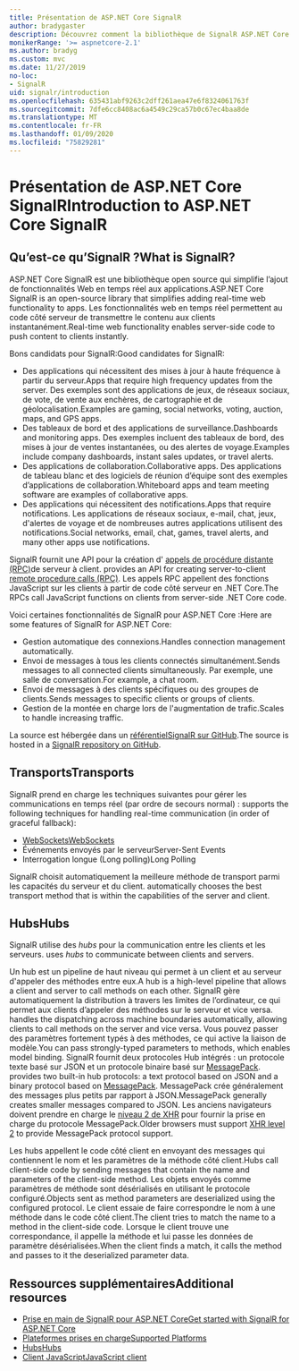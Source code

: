```yaml
---
title: Présentation de ASP.NET Core SignalR
author: bradygaster
description: Découvrez comment la bibliothèque de SignalR ASP.NET Core simplifie l’ajout de fonctionnalités en temps réel aux applications.
monikerRange: '>= aspnetcore-2.1'
ms.author: bradyg
ms.custom: mvc
ms.date: 11/27/2019
no-loc:
- SignalR
uid: signalr/introduction
ms.openlocfilehash: 635431abf9263c2dff261aea47e6f8324061763f
ms.sourcegitcommit: 7dfe6cc8408ac6a4549c29ca57b0c67ec4baa8de
ms.translationtype: MT
ms.contentlocale: fr-FR
ms.lasthandoff: 01/09/2020
ms.locfileid: "75829281"
---
```

# <a name="introduction-to-aspnet-core-opno-locsignalr"></a><span data-ttu-id="095b7-103">Présentation de ASP.NET Core SignalR</span><span class="sxs-lookup"><span data-stu-id="095b7-103">Introduction to ASP.NET Core SignalR</span></span>

## <a name="what-is-opno-locsignalr"></a><span data-ttu-id="095b7-104">Qu’est-ce qu’SignalR ?</span><span class="sxs-lookup"><span data-stu-id="095b7-104">What is SignalR?</span></span>

<span data-ttu-id="095b7-105">ASP.NET Core SignalR est une bibliothèque open source qui simplifie l’ajout de fonctionnalités Web en temps réel aux applications.</span><span class="sxs-lookup"><span data-stu-id="095b7-105">ASP.NET Core SignalR is an open-source library that simplifies adding real-time web functionality to apps.</span></span> <span data-ttu-id="095b7-106">Les fonctionnalités web en temps réel permettent au code côté serveur de transmettre le contenu aux clients instantanément.</span><span class="sxs-lookup"><span data-stu-id="095b7-106">Real-time web functionality enables server-side code to push content to clients instantly.</span></span>

<span data-ttu-id="095b7-107">Bons candidats pour SignalR:</span><span class="sxs-lookup"><span data-stu-id="095b7-107">Good candidates for SignalR:</span></span>

* <span data-ttu-id="095b7-108">Des applications qui nécessitent des mises à jour à haute fréquence à partir du serveur.</span><span class="sxs-lookup"><span data-stu-id="095b7-108">Apps that require high frequency updates from the server.</span></span> <span data-ttu-id="095b7-109">Des exemples sont des applications de jeux, de réseaux sociaux, de vote, de vente aux enchères, de cartographie et de géolocalisation.</span><span class="sxs-lookup"><span data-stu-id="095b7-109">Examples are gaming, social networks, voting, auction, maps, and GPS apps.</span></span>
* <span data-ttu-id="095b7-110">Des tableaux de bord et des applications de surveillance.</span><span class="sxs-lookup"><span data-stu-id="095b7-110">Dashboards and monitoring apps.</span></span> <span data-ttu-id="095b7-111">Des exemples incluent des tableaux de bord, des mises à jour de ventes instantanées, ou des alertes de voyage.</span><span class="sxs-lookup"><span data-stu-id="095b7-111">Examples include company dashboards, instant sales updates, or travel alerts.</span></span>
* <span data-ttu-id="095b7-112">Des applications de collaboration.</span><span class="sxs-lookup"><span data-stu-id="095b7-112">Collaborative apps.</span></span> <span data-ttu-id="095b7-113">Des applications de tableau blanc et des logiciels de réunion d’équipe sont des exemples d’applications de collaboration.</span><span class="sxs-lookup"><span data-stu-id="095b7-113">Whiteboard apps and team meeting software are examples of collaborative apps.</span></span>
* <span data-ttu-id="095b7-114">Des applications qui nécessitent des notifications.</span><span class="sxs-lookup"><span data-stu-id="095b7-114">Apps that require notifications.</span></span> <span data-ttu-id="095b7-115">Les applications de réseaux sociaux, e-mail, chat, jeux, d'alertes de voyage et de nombreuses autres applications utilisent des notifications.</span><span class="sxs-lookup"><span data-stu-id="095b7-115">Social networks, email, chat, games, travel alerts, and many other apps use notifications.</span></span>

SignalR<span data-ttu-id="095b7-116"> fournit une API pour la création d' [appels de procédure distante (RPC)](https://wikipedia.org/wiki/Remote_procedure_call)de serveur à client.</span><span class="sxs-lookup"><span data-stu-id="095b7-116"> provides an API for creating server-to-client [remote procedure calls (RPC)](https://wikipedia.org/wiki/Remote_procedure_call).</span></span> <span data-ttu-id="095b7-117">Les appels RPC appellent des fonctions JavaScript sur les clients à partir de code côté serveur en .NET Core.</span><span class="sxs-lookup"><span data-stu-id="095b7-117">The RPCs call JavaScript functions on clients from server-side .NET Core code.</span></span>

<span data-ttu-id="095b7-118">Voici certaines fonctionnalités de SignalR pour ASP.NET Core :</span><span class="sxs-lookup"><span data-stu-id="095b7-118">Here are some features of SignalR for ASP.NET Core:</span></span>

* <span data-ttu-id="095b7-119">Gestion automatique des connexions.</span><span class="sxs-lookup"><span data-stu-id="095b7-119">Handles connection management automatically.</span></span>
* <span data-ttu-id="095b7-120">Envoi de messages à tous les clients connectés simultanément.</span><span class="sxs-lookup"><span data-stu-id="095b7-120">Sends messages to all connected clients simultaneously.</span></span> <span data-ttu-id="095b7-121">Par exemple, une salle de conversation.</span><span class="sxs-lookup"><span data-stu-id="095b7-121">For example, a chat room.</span></span>
* <span data-ttu-id="095b7-122">Envoi de messages à des clients spécifiques ou des groupes de clients.</span><span class="sxs-lookup"><span data-stu-id="095b7-122">Sends messages to specific clients or groups of clients.</span></span>
* <span data-ttu-id="095b7-123">Gestion de la montée en charge lors de l'augmentation de trafic.</span><span class="sxs-lookup"><span data-stu-id="095b7-123">Scales to handle increasing traffic.</span></span>

<span data-ttu-id="095b7-124">La source est hébergée dans un [référentielSignalR sur GitHub](https://github.com/dotnet/AspNetCore/tree/master/src/SignalR).</span><span class="sxs-lookup"><span data-stu-id="095b7-124">The source is hosted in a [SignalR repository on GitHub](https://github.com/dotnet/AspNetCore/tree/master/src/SignalR).</span></span>

## <a name="transports"></a><span data-ttu-id="095b7-125">Transports</span><span class="sxs-lookup"><span data-stu-id="095b7-125">Transports</span></span>

SignalR<span data-ttu-id="095b7-126"> prend en charge les techniques suivantes pour gérer les communications en temps réel (par ordre de secours normal) :</span><span class="sxs-lookup"><span data-stu-id="095b7-126"> supports the following techniques for handling real-time communication (in order of graceful fallback):</span></span>

* [<span data-ttu-id="095b7-127">WebSockets</span><span class="sxs-lookup"><span data-stu-id="095b7-127">WebSockets</span></span>](https://tools.ietf.org/html/rfc7118)
* <span data-ttu-id="095b7-128">Événements envoyés par le serveur</span><span class="sxs-lookup"><span data-stu-id="095b7-128">Server-Sent Events</span></span>
* <span data-ttu-id="095b7-129">Interrogation longue (Long polling)</span><span class="sxs-lookup"><span data-stu-id="095b7-129">Long Polling</span></span>

SignalR<span data-ttu-id="095b7-130"> choisit automatiquement la meilleure méthode de transport parmi les capacités du serveur et du client.</span><span class="sxs-lookup"><span data-stu-id="095b7-130"> automatically chooses the best transport method that is within the capabilities of the server and client.</span></span>

## <a name="hubs"></a><span data-ttu-id="095b7-131">Hubs</span><span class="sxs-lookup"><span data-stu-id="095b7-131">Hubs</span></span>

SignalR<span data-ttu-id="095b7-132"> utilise des *hubs* pour la communication entre les clients et les serveurs.</span><span class="sxs-lookup"><span data-stu-id="095b7-132"> uses *hubs* to communicate between clients and servers.</span></span>

<span data-ttu-id="095b7-133">Un hub est un pipeline de haut niveau qui permet à un client et au serveur d'appeler des méthodes entre eux.</span><span class="sxs-lookup"><span data-stu-id="095b7-133">A hub is a high-level pipeline that allows a client and server to call methods on each other.</span></span> SignalR<span data-ttu-id="095b7-134"> gère automatiquement la distribution à travers les limites de l’ordinateur, ce qui permet aux clients d’appeler des méthodes sur le serveur et vice versa.</span><span class="sxs-lookup"><span data-stu-id="095b7-134"> handles the dispatching across machine boundaries automatically, allowing clients to call methods on the server and vice versa.</span></span> <span data-ttu-id="095b7-135">Vous pouvez passer des paramètres fortement typés à des méthodes, ce qui active la liaison de modèle.</span><span class="sxs-lookup"><span data-stu-id="095b7-135">You can pass strongly-typed parameters to methods, which enables model binding.</span></span> SignalR<span data-ttu-id="095b7-136"> fournit deux protocoles Hub intégrés : un protocole texte basé sur JSON et un protocole binaire basé sur [MessagePack](https://msgpack.org/).</span><span class="sxs-lookup"><span data-stu-id="095b7-136"> provides two built-in hub protocols: a text protocol based on JSON and a binary protocol based on [MessagePack](https://msgpack.org/).</span></span>  <span data-ttu-id="095b7-137">MessagePack crée généralement des messages plus petits par rapport à JSON.</span><span class="sxs-lookup"><span data-stu-id="095b7-137">MessagePack generally creates smaller messages compared to JSON.</span></span> <span data-ttu-id="095b7-138">Les anciens navigateurs doivent prendre en charge le [niveau 2 de XHR](https://caniuse.com/#feat=xhr2) pour fournir la prise en charge du protocole MessagePack.</span><span class="sxs-lookup"><span data-stu-id="095b7-138">Older browsers must support [XHR level 2](https://caniuse.com/#feat=xhr2) to provide MessagePack protocol support.</span></span>

<span data-ttu-id="095b7-139">Les hubs appellent le code côté client en envoyant des messages qui contiennent le nom et les paramètres de la méthode côté client.</span><span class="sxs-lookup"><span data-stu-id="095b7-139">Hubs call client-side code by sending messages that contain the name and parameters of the client-side method.</span></span> <span data-ttu-id="095b7-140">Les objets envoyés comme paramètres de méthode sont désérialisés en utilisant le protocole configuré.</span><span class="sxs-lookup"><span data-stu-id="095b7-140">Objects sent as method parameters are deserialized using the configured protocol.</span></span> <span data-ttu-id="095b7-141">Le client essaie de faire correspondre le nom à une méthode dans le code côté client.</span><span class="sxs-lookup"><span data-stu-id="095b7-141">The client tries to match the name to a method in the client-side code.</span></span> <span data-ttu-id="095b7-142">Lorsque le client trouve une correspondance, il appelle la méthode et lui passe les données de paramètre désérialisées.</span><span class="sxs-lookup"><span data-stu-id="095b7-142">When the client finds a match, it calls the method and passes to it the deserialized parameter data.</span></span>

## <a name="additional-resources"></a><span data-ttu-id="095b7-143">Ressources supplémentaires</span><span class="sxs-lookup"><span data-stu-id="095b7-143">Additional resources</span></span>

* <span data-ttu-id="095b7-144">[Prise en main de SignalR pour ASP.NET Core](xref:tutorials/signalr)</span><span class="sxs-lookup"><span data-stu-id="095b7-144">[Get started with SignalR for ASP.NET Core](xref:tutorials/signalr)</span></span>
* [<span data-ttu-id="095b7-145">Plateformes prises en charge</span><span class="sxs-lookup"><span data-stu-id="095b7-145">Supported Platforms</span></span>](xref:signalr/supported-platforms)
* [<span data-ttu-id="095b7-146">Hubs</span><span class="sxs-lookup"><span data-stu-id="095b7-146">Hubs</span></span>](xref:signalr/hubs)
* [<span data-ttu-id="095b7-147">Client JavaScript</span><span class="sxs-lookup"><span data-stu-id="095b7-147">JavaScript client</span></span>](xref:signalr/javascript-client)
